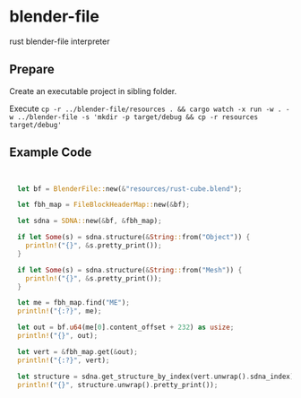 # blender-file
rust blender-file interpreter

## Prepare

Create an executable project in sibling folder.

Execute ```cp -r ../blender-file/resources . && cargo watch -x run -w . -w ../blender-file -s 'mkdir -p target/debug && cp -r resources target/debug'```

## Example Code

```rust


  let bf = BlenderFile::new(&"resources/rust-cube.blend");

  let fbh_map = FileBlockHeaderMap::new(&bf);

  let sdna = SDNA::new(&bf, &fbh_map);

  if let Some(s) = sdna.structure(&String::from("Object")) {
    println!("{}", &s.pretty_print());
  }

  if let Some(s) = sdna.structure(&String::from("Mesh")) {
    println!("{}", &s.pretty_print());
  }

  let me = fbh_map.find("ME");
  println!("{:?}", me);

  let out = bf.u64(me[0].content_offset + 232) as usize;
  println!("{}", out);

  let vert = &fbh_map.get(&out);
  println!("{:?}", vert);

  let structure = sdna.get_structure_by_index(vert.unwrap().sdna_index);
  println!("{}", structure.unwrap().pretty_print());


```
